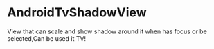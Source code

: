 # AndroidTvShadowView
View that can scale and show shadow around it when has focus or be selected,Can be used it TV!
 
